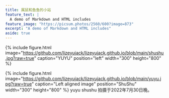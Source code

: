 ```yaml
---
title: 属鼠和鱼鱼的小站
feature_text: |
  A demo of Markdown and HTML includes
feature_image: "https://picsum.photos/2560/600?image=873"
excerpt: "A demo of Markdown and HTML includes"
aside: true
---
```


{% include figure.html image="https://github.com/lizeyujack/lizeyujack.github.io/blob/main/shushu.jpg?raw=true" caption="YUYU" position="left" width="300" height="800" %}

{% include figure.html image="https://github.com/lizeyujack/lizeyujack.github.io/blob/main/yuyu.jpg?raw=true" caption="Left aligned image" position="ShuShu" width="300" height="800" %}
yuyu shushu 拍摄于2022年7月30日晚。
